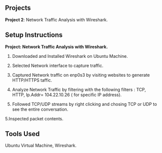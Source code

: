## Projects
**Project 2**: Network Traffic Analysis with Wireshark. 
  
## Setup Instructions

**Project: Network Traffic Analysis with Wireshark.**

1. Downloaded and Installed Wireshark on Ubuntu Machine. 

2. Selected Network interface to capture traffic. 

3. Captured Network traffic on enp0s3 by visiting websites to generate HTTP/HTTPS taffic.

4. Analyze Network Traffic by filtering with the following filters  : TCP, HTTP, Ip.Addr= 104.22.10.26 ( for specific IP address).

6. Followed TCP/UDP streams by right clicking and chosing TCP or UDP to see the entire conversation. 

5.Inspected packet contents.



## Tools Used
Ubuntu Virtual Machine, Wireshark.
